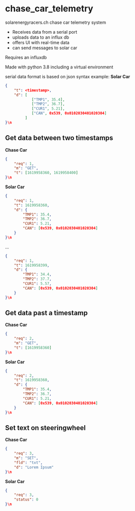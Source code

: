 # chase_car_telemetry

solarenergyracers.ch chase car telemetry system

- Receives data from a serial port
- uploads data to an influx db
- offers UI with real-time data
- can send messages to solar car

Requires an influxdb

Made with python 3.8 including a virtual environment

serial data format is based on json syntax
example:
**Solar Car**
```json
{
    "t": <timestamp>,
    "d": [
            ["TMP1", 35.4],
            ["TMP2", 36.7],
            ["CUR1", 5.21],
            ["CAN", 0x539, 0x0102030401020304]
         ]           
}\n
```

## Get data between two timestamps
**Chase Car**
```json
{
	"req": 1,
	"m": "GET",
	"t": [1619958360, 1619958400]
}\n
```

**Solar Car**
```json
{
	"req": 1,
	"t": 1619958360,
	"d": {
		"TMP1": 35.4,
		"TMP2": 36.7,
		"CUR1": 5.21,
		"CAN": [0x539, 0x0102030401020304]
	}          
}\n
```
...

```json
{
	"req": 1,
	"t": 1619958399,
	"d": {
		"TMP1": 34.4,
		"TMP2": 37.7,
		"CUR1": 5.57,
		"CAN": [0x539, 0x0102030401020304]
	}
}\n
```


## Get data past a timestamp
**Chase Car**
```json
{
	"req": 2,
	"m": "GET",
	"t": [1619958360]
}\n
```


**Solar Car**
```json
{
	"req": 2,
	"t": 1619958360,
	"d": {
		"TMP1": 35.4,
		"TMP2": 36.7,
		"CUR1": 5.21,
		"CAN": [0x539, 0x0102030401020304]
	}  
}\n
```

## Set text on steeringwheel
**Chase Car**
```json
{
	"req": 3,
	"m": "SET",
	"fld": "txt",
	"d": "Lorem Ipsum"
}\n
```

**Solar Car**
```json
{
	"req": 3,
	"status": 0
}\n
```